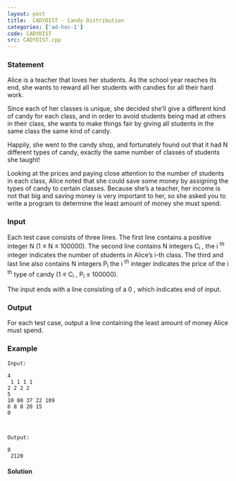 ```yaml
---
layout: post
title:  CADYDIST - Candy Distribution
categories: ['ad-hoc-1']
code: CADYDIST
src: CADYDIST.cpp
---
```


### **Statement**

Alice is a teacher that loves her students. As the school year reaches its
end, she wants to reward all her students with candies for all their hard
work.

Since each of her classes is unique, she decided she’ll give a different kind
of candy for each class, and in order to avoid students being mad at others in
their class, she wants to make things fair by giving all students in the same
class the same kind of candy.

Happily, she went to the candy shop, and fortunately found out that it had N
different types of candy, exactly the same number of classes of students she
taught!

Looking at the prices and paying close attention to the number of students in
each class, Alice noted that she could save some money by assigning the types
of candy to certain classes. Because she’s a teacher, her income is not that
big and saving money is very important to her, so she asked you to write a
program to determine the least amount of money she must spend.

### Input

Each test case consists of three lines. The first line contains a positive
integer N (1 ≤ N ≤ 100000). The second line contains N integers
C<sub>i</sub> , the i <sup>th</sup> integer indicates the
number of students in Alice’s i-th class. The third and last line also
contains N integers P<sub>i</sub> the i <sup>th</sup> integer
indicates the price of the i <sup>th</sup> type of candy (1 ≤
C<sub>i</sub> , P<sub>i</sub> ≤ 100000).

The input ends with a line consisting of a 0 , which indicates end of
input.

### Output

For each test case, output a line containing the least amount of money Alice
must spend.

### Example

    
    
    Input:
    4  
     1 1 1 1  
    2 2 2 2  
    5  
    10 80 37 22 109  
    6 8 8 20 15  
    0
    
    Output:
    8  
     2120
    



#### **Solution**



